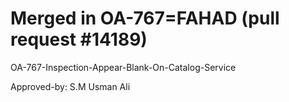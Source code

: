 # Merged in OA-767=FAHAD (pull request #14189)

OA-767-Inspection-Appear-Blank-On-Catalog-Service

Approved-by: S.M Usman Ali
